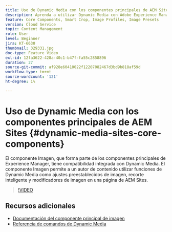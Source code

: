 ```yaml
---
title: Uso de Dynamic Media con los componentes principales de AEM Sites
description: Aprenda a utilizar Dynamic Media con Adobe Experience Manager Sites. El componente Imagen, que forma parte de los componentes principales de Experience Manager, tiene compatibilidad integrada con Dynamic Media. El componente Imagen permite a un autor de contenido utilizar funciones de Dynamic Media como ajustes preestablecidos de imagen, recorte inteligente y modificadores de imagen en una página de AEM Sites.
feature: Core Components, Smart Crop, Image Profiles, Image Presets
version: Cloud Service
topic: Content Management
role: User
level: Beginner
jira: KT-6630
thumbnail: 329331.jpg
doc-type: Feature Video
exl-id: 12fa3622-428a-40c1-b47f-fa55c2858896
duration: 27
source-git-commit: af928e60410022f12207082467d3bd9b818af59d
workflow-type: tm+mt
source-wordcount: '121'
ht-degree: 1%

---
```


# Uso de Dynamic Media con los componentes principales de AEM Sites {#dynamic-media-sites-core-components}

El componente Imagen, que forma parte de los componentes principales de Experience Manager, tiene compatibilidad integrada con Dynamic Media. El componente Imagen permite a un autor de contenido utilizar funciones de Dynamic Media como ajustes preestablecidos de imagen, recorte inteligente y modificadores de imagen en una página de AEM Sites.

>[!VIDEO](https://video.tv.adobe.com/v/329331?quality=12&learn=on)

## Recursos adicionales

* [Documentación del componente principal de imagen](https://experienceleague.adobe.com/docs/experience-manager-core-components/using/components/image.html?lang=en#dynamic-media)
* [Referencia de comandos de Dynamic Media](https://experienceleague.adobe.com/docs/dynamic-media-developer-resources/image-serving-api/image-serving-api/http-protocol-reference/command-reference/c-command-reference.html?lang=en#image-serving-api)
